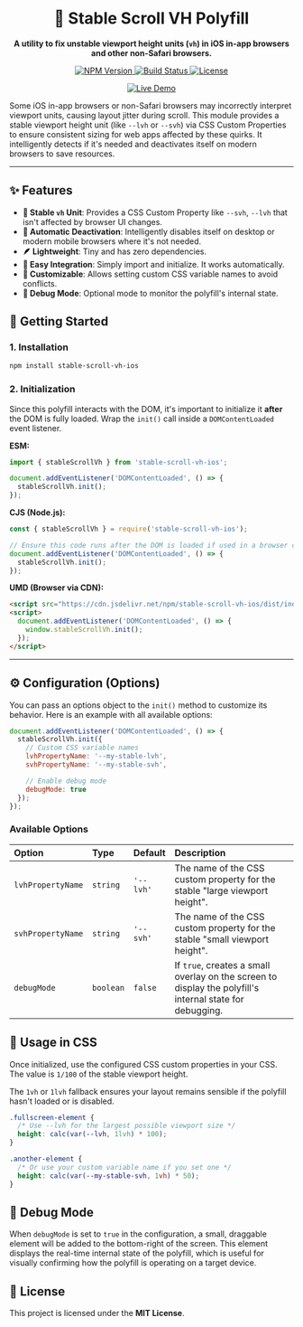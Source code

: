 <div align="center">

# 📱 Stable Scroll VH Polyfill

**A utility to fix unstable viewport height units (`vh`) in iOS in-app browsers and other non-Safari browsers.**

</div>

<p align="center">
  <a href="https://www.npmjs.com/package/stable-scroll-vh-ios">
    <img src="https://img.shields.io/npm/v/stable-scroll-vh-ios.svg?style=for-the-badge" alt="NPM Version">
  </a>
  <a href="https://github.com/restarea92/fixed-vh-polyfill/actions/workflows/deploy-demo.yml">
    <img src="https://img.shields.io/github/actions/workflow/status/restarea92/fixed-vh-polyfill/deploy-demo.yml?branch=main&style=for-the-badge" alt="Build Status">
  </a>
  <a href="https://opensource.org/licenses/MIT">
    <img src="https://img.shields.io/npm/l/stable-scroll-vh-ios?style=for-the-badge" alt="License">
  </a>
</p>

<p align="center">
  <a href="https://restarea92.github.io/fixed-vh-polyfill/">
    <img src="https://img.shields.io/badge/Live_Demo-Click_Here-2ea44f?style=for-the-badge" alt="Live Demo">
  </a>
</p>

Some iOS in-app browsers or non-Safari browsers may incorrectly interpret viewport units, causing layout jitter during scroll. This module provides a stable viewport height unit (like `--lvh` or `--svh`) via CSS Custom Properties to ensure consistent sizing for web apps affected by these quirks. It intelligently detects if it's needed and deactivates itself on modern browsers to save resources.

---

## ✨ Features

-   **📏 Stable `vh` Unit**: Provides a CSS Custom Property like `--svh`, `--lvh` that isn't affected by browser UI changes.
-   **🤖 Automatic Deactivation**: Intelligently disables itself on desktop or modern mobile browsers where it's not needed.
-   **🪶 Lightweight**: Tiny and has zero dependencies.
-   **🧩 Easy Integration**: Simply import and initialize. It works automatically.
-   **🎨 Customizable**: Allows setting custom CSS variable names to avoid conflicts.
-   **🐞 Debug Mode**: Optional mode to monitor the polyfill's internal state.

## 🚀 Getting Started

### 1. Installation

```bash
npm install stable-scroll-vh-ios
```


### 2. Initialization

Since this polyfill interacts with the DOM, it's important to initialize it **after** the DOM is fully loaded. Wrap the `init()` call inside a `DOMContentLoaded` event listener.

**ESM:**
```javascript
import { stableScrollVh } from 'stable-scroll-vh-ios';

document.addEventListener('DOMContentLoaded', () => {
  stableScrollVh.init();
});
```

**CJS (Node.js):**
```javascript
const { stableScrollVh } = require('stable-scroll-vh-ios');

// Ensure this code runs after the DOM is loaded if used in a browser context
document.addEventListener('DOMContentLoaded', () => {
  stableScrollVh.init();
});
```

**UMD (Browser via CDN):**
```html
<script src="https://cdn.jsdelivr.net/npm/stable-scroll-vh-ios/dist/index.umd.js"></script>
<script>
  document.addEventListener('DOMContentLoaded', () => {
    window.stableScrollVh.init();
  });
</script>
```

---

## ⚙️ Configuration (Options)

You can pass an options object to the `init()` method to customize its behavior. Here is an example with all available options:

```javascript
document.addEventListener('DOMContentLoaded', () => {
  stableScrollVh.init({
    // Custom CSS variable names
    lvhPropertyName: '--my-stable-lvh',
    svhPropertyName: '--my-stable-svh',

    // Enable debug mode
    debugMode: true
  });
});
```

### Available Options

| Option            | Type      | Default   | Description                                                                                             |
| :---------------- | :-------- | :-------- | :------------------------------------------------------------------------------------------------------ |
| `lvhPropertyName` | `string`  | `'--lvh'` | The name of the CSS custom property for the stable "large viewport height".                             |
| `svhPropertyName` | `string`  | `'--svh'` | The name of the CSS custom property for the stable "small viewport height".                             |
| `debugMode`       | `boolean` | `false`   | If `true`, creates a small overlay on the screen to display the polyfill's internal state for debugging. |

## 🎨 Usage in CSS

Once initialized, use the configured CSS custom properties in your CSS. The value is `1/100` of the stable viewport height.

The `1vh` or `1lvh` fallback ensures your layout remains sensible if the polyfill hasn't loaded or is disabled.

```css
.fullscreen-element {
  /* Use --lvh for the largest possible viewport size */
  height: calc(var(--lvh, 1lvh) * 100);
}

.another-element {
  /* Or use your custom variable name if you set one */
  height: calc(var(--my-stable-svh, 1vh) * 50);
}
```

## 🐞 Debug Mode

When `debugMode` is set to `true` in the configuration, a small, draggable element will be added to the bottom-right of the screen. This element displays the real-time internal state of the polyfill, which is useful for visually confirming how the polyfill is operating on a target device.

## 🤝 License

This project is licensed under the **MIT License**.
